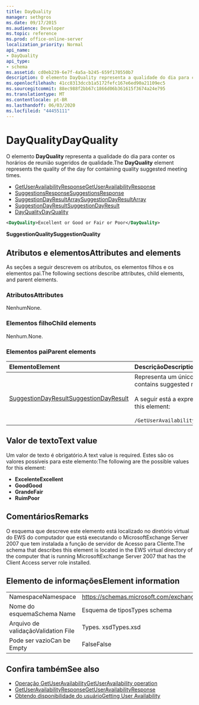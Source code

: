 ```yaml
---
title: DayQuality
manager: sethgros
ms.date: 09/17/2015
ms.audience: Developer
ms.topic: reference
ms.prod: office-online-server
localization_priority: Normal
api_name:
- DayQuality
api_type:
- schema
ms.assetid: cd0eb239-6e7f-4a5a-b245-659f170550b7
description: O elemento DayQuality representa a qualidade do dia para conter os horários de reunião sugeridos de qualidade.
ms.openlocfilehash: 41cc8313dccb1a5172fefc167e6ed90a21109ec5
ms.sourcegitcommit: 88ec988f2bb67c1866d06b361615f3674a24e795
ms.translationtype: MT
ms.contentlocale: pt-BR
ms.lasthandoff: 06/03/2020
ms.locfileid: "44455111"
---
```

# <a name="dayquality"></a><span data-ttu-id="07702-103">DayQuality</span><span class="sxs-lookup"><span data-stu-id="07702-103">DayQuality</span></span>

<span data-ttu-id="07702-104">O elemento **DayQuality** representa a qualidade do dia para conter os horários de reunião sugeridos de qualidade.</span><span class="sxs-lookup"><span data-stu-id="07702-104">The **DayQuality** element represents the quality of the day for containing quality suggested meeting times.</span></span> 
  
- [<span data-ttu-id="07702-105">GetUserAvailabilityResponse</span><span class="sxs-lookup"><span data-stu-id="07702-105">GetUserAvailabilityResponse</span></span>](getuseravailabilityresponse.md)  
- [<span data-ttu-id="07702-106">SuggestionsResponse</span><span class="sxs-lookup"><span data-stu-id="07702-106">SuggestionsResponse</span></span>](suggestionsresponse.md) 
- [<span data-ttu-id="07702-107">SuggestionDayResultArray</span><span class="sxs-lookup"><span data-stu-id="07702-107">SuggestionDayResultArray</span></span>](suggestiondayresultarray.md)  
- [<span data-ttu-id="07702-108">SuggestionDayResult</span><span class="sxs-lookup"><span data-stu-id="07702-108">SuggestionDayResult</span></span>](suggestiondayresult.md) 
- [<span data-ttu-id="07702-109">DayQuality</span><span class="sxs-lookup"><span data-stu-id="07702-109">DayQuality</span></span>](dayquality.md)
  
```xml
<DayQuality>Excellent or Good or Fair or Poor</DayQuality>
```

<span data-ttu-id="07702-110">**SuggestionQuality**</span><span class="sxs-lookup"><span data-stu-id="07702-110">**SuggestionQuality**</span></span>

## <a name="attributes-and-elements"></a><span data-ttu-id="07702-111">Atributos e elementos</span><span class="sxs-lookup"><span data-stu-id="07702-111">Attributes and elements</span></span>

<span data-ttu-id="07702-112">As seções a seguir descrevem os atributos, os elementos filhos e os elementos pai.</span><span class="sxs-lookup"><span data-stu-id="07702-112">The following sections describe attributes, child elements, and parent elements.</span></span>
  
### <a name="attributes"></a><span data-ttu-id="07702-113">Atributos</span><span class="sxs-lookup"><span data-stu-id="07702-113">Attributes</span></span>

<span data-ttu-id="07702-114">Nenhum</span><span class="sxs-lookup"><span data-stu-id="07702-114">None.</span></span>
  
### <a name="child-elements"></a><span data-ttu-id="07702-115">Elementos filho</span><span class="sxs-lookup"><span data-stu-id="07702-115">Child elements</span></span>

<span data-ttu-id="07702-116">Nenhum.</span><span class="sxs-lookup"><span data-stu-id="07702-116">None.</span></span>
  
### <a name="parent-elements"></a><span data-ttu-id="07702-117">Elementos pai</span><span class="sxs-lookup"><span data-stu-id="07702-117">Parent elements</span></span>

|<span data-ttu-id="07702-118">**Elemento**</span><span class="sxs-lookup"><span data-stu-id="07702-118">**Element**</span></span>|<span data-ttu-id="07702-119">**Descrição**</span><span class="sxs-lookup"><span data-stu-id="07702-119">**Description**</span></span>|
|:-----|:-----|
|[<span data-ttu-id="07702-120">SuggestionDayResult</span><span class="sxs-lookup"><span data-stu-id="07702-120">SuggestionDayResult</span></span>](suggestiondayresult.md) <br/> |<span data-ttu-id="07702-121">Representa um único dia que contém horários de reunião sugeridos.</span><span class="sxs-lookup"><span data-stu-id="07702-121">Represents a single day that contains suggested meeting times.</span></span>  <br/><br/><span data-ttu-id="07702-122">A seguir está a expressão XPath 2,0 para este elemento:</span><span class="sxs-lookup"><span data-stu-id="07702-122">The following is the XPath 2.0 expression to this element:</span></span><br/><br/>`/GetUserAvailabilityResponse/SuggestionsResponse/SuggestionDayResultArray/SuggestionDayResult[i]` <br/> |
   
## <a name="text-value"></a><span data-ttu-id="07702-123">Valor de texto</span><span class="sxs-lookup"><span data-stu-id="07702-123">Text value</span></span>

<span data-ttu-id="07702-124">Um valor de texto é obrigatório.</span><span class="sxs-lookup"><span data-stu-id="07702-124">A text value is required.</span></span> <span data-ttu-id="07702-125">Estes são os valores possíveis para este elemento:</span><span class="sxs-lookup"><span data-stu-id="07702-125">The following are the possible values for this element:</span></span>
  
- <span data-ttu-id="07702-126">**Excelente**</span><span class="sxs-lookup"><span data-stu-id="07702-126">**Excellent**</span></span>   
- <span data-ttu-id="07702-127">**Good**</span><span class="sxs-lookup"><span data-stu-id="07702-127">**Good**</span></span>    
- <span data-ttu-id="07702-128">**Grande**</span><span class="sxs-lookup"><span data-stu-id="07702-128">**Fair**</span></span>    
- <span data-ttu-id="07702-129">**Ruim**</span><span class="sxs-lookup"><span data-stu-id="07702-129">**Poor**</span></span>
    
## <a name="remarks"></a><span data-ttu-id="07702-130">Comentários</span><span class="sxs-lookup"><span data-stu-id="07702-130">Remarks</span></span>

<span data-ttu-id="07702-131">O esquema que descreve este elemento está localizado no diretório virtual do EWS do computador que está executando o MicrosoftExchange Server 2007 que tem instalada a função de servidor de Acesso para Cliente.</span><span class="sxs-lookup"><span data-stu-id="07702-131">The schema that describes this element is located in the EWS virtual directory of the computer that is running MicrosoftExchange Server 2007 that has the Client Access server role installed.</span></span>
  
## <a name="element-information"></a><span data-ttu-id="07702-132">Elemento de informações</span><span class="sxs-lookup"><span data-stu-id="07702-132">Element information</span></span>

|||
|:-----|:-----|
|<span data-ttu-id="07702-133">Namespace</span><span class="sxs-lookup"><span data-stu-id="07702-133">Namespace</span></span>  <br/> |https://schemas.microsoft.com/exchange/services/2006/types  <br/> |
|<span data-ttu-id="07702-134">Nome do esquema</span><span class="sxs-lookup"><span data-stu-id="07702-134">Schema Name</span></span>  <br/> |<span data-ttu-id="07702-135">Esquema de tipos</span><span class="sxs-lookup"><span data-stu-id="07702-135">Types schema</span></span>  <br/> |
|<span data-ttu-id="07702-136">Arquivo de validação</span><span class="sxs-lookup"><span data-stu-id="07702-136">Validation File</span></span>  <br/> |<span data-ttu-id="07702-137">Types. xsd</span><span class="sxs-lookup"><span data-stu-id="07702-137">Types.xsd</span></span>  <br/> |
|<span data-ttu-id="07702-138">Pode ser vazio</span><span class="sxs-lookup"><span data-stu-id="07702-138">Can be Empty</span></span>  <br/> |<span data-ttu-id="07702-139">False</span><span class="sxs-lookup"><span data-stu-id="07702-139">False</span></span>  <br/> |
   
## <a name="see-also"></a><span data-ttu-id="07702-140">Confira também</span><span class="sxs-lookup"><span data-stu-id="07702-140">See also</span></span>

- [<span data-ttu-id="07702-141">Operação GetUserAvailability</span><span class="sxs-lookup"><span data-stu-id="07702-141">GetUserAvailability operation</span></span>](getuseravailability-operation.md)  
- [<span data-ttu-id="07702-142">GetUserAvailabilityResponse</span><span class="sxs-lookup"><span data-stu-id="07702-142">GetUserAvailabilityResponse</span></span>](getuseravailabilityresponse.md)
- [<span data-ttu-id="07702-143">Obtendo disponibilidade do usuário</span><span class="sxs-lookup"><span data-stu-id="07702-143">Getting User Availability</span></span>](https://msdn.microsoft.com/library/d4133fcb-9b0f-4e6b-aadf-a389da83516a%28Office.15%29.aspx)

